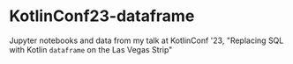 # KotlinConf23-dataframe
Jupyter notebooks and data from my talk at KotlinConf '23, "Replacing SQL with Kotlin `dataframe` on the Las Vegas Strip"
